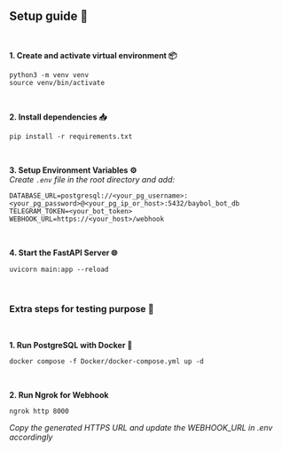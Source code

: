 <h2>Setup guide 🚀</h2><br>


**1. Create and activate  virtual environment  📦**
```shell
python3 -m venv venv
source venv/bin/activate
```
<br>

**2. Install dependencies 📥**
```shell
pip install -r requirements.txt
```
<br>

**3. Setup Environment Variables ⚙️ <br>**
_Create `.env` file in the root directory and add:_
```env
DATABASE_URL=postgresql://<your_pg_username>:<your_pg_password>@<your_pg_ip_or_host>:5432/baybol_bot_db
TELEGRAM_TOKEN=<your_bot_token>
WEBHOOK_URL=https://<your_host>/webhook
```
<br>

**4. Start the FastAPI Server  🌐**
```shell
uvicorn main:app --reload
```
<br>


<h3>Extra steps for testing purpose 🧪</h3><br>

**1. Run PostgreSQL with Docker  🐘**
```shell
docker compose -f Docker/docker-compose.yml up -d
```
<br>

**2. Run Ngrok for Webhook**
```shell
ngrok http 8000
```
_Copy the generated HTTPS URL and update the WEBHOOK_URL in .env accordingly_




